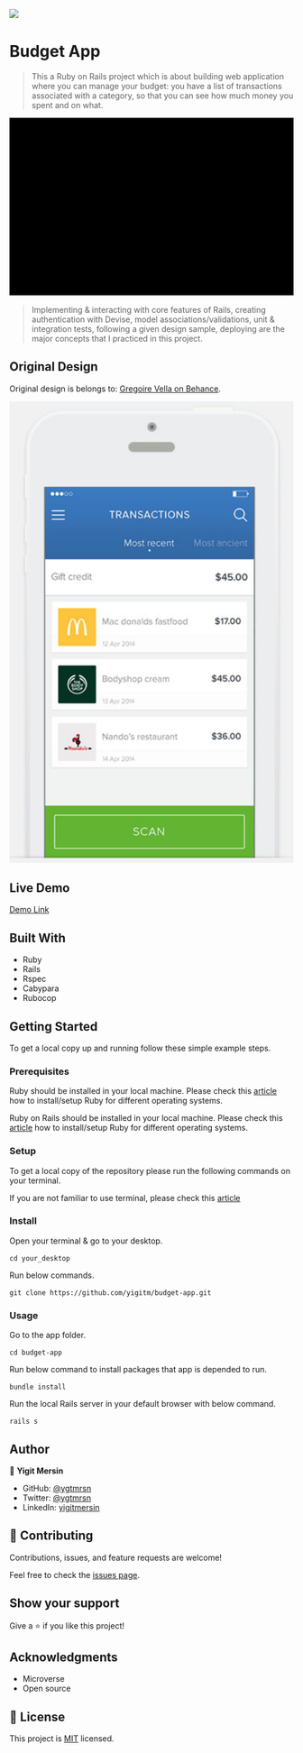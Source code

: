 ![](https://img.shields.io/badge/Microverse-blueviolet)

# Budget App

> This a Ruby on Rails project which is about building web application where you can manage your budget: you have a list of transactions associated with a category, so that you can see how much money you spent and on what.

![Design](/app/assets/images/app.gif)

> Implementing & interacting with core features of Rails, creating authentication with Devise, model associations/validations, unit & integration tests, following a given design sample, deploying are the major concepts that I practiced in this project.

## Original Design

Original design is belongs to: [Gregoire Vella on Behance](https://www.behance.net/gregoirevella).

![Original Design](/app/assets/images/design.png)

## Live Demo

[Demo Link]()

## Built With

- Ruby
- Rails
- Rspec
- Cabypara
- Rubocop

## Getting Started

To get a local copy up and running follow these simple example steps.

### Prerequisites

Ruby should be installed in your local machine. Please check this [article](https://www.theodinproject.com/lessons/ruby-installing-ruby) how to install/setup Ruby for different operating systems.

Ruby on Rails should be installed in your local machine. Please check this [article](https://www.theodinproject.com/lessons/ruby-on-rails-installing-rails) how to install/setup Ruby for different operating systems.

### Setup

To get a local copy of the repository please run the following commands on your terminal.

If you are not familiar to use terminal, please check this [article](https://www.theodinproject.com/courses/web-development-101/lessons/command-line-basics-web-development-101)

### Install

Open your terminal & go to your desktop.

```
cd your_desktop
```

Run below commands.

```
git clone https://github.com/yigitm/budget-app.git
```

### Usage

Go to the app folder.

```
cd budget-app
```

Run below command to install packages that app is depended to run.

```
bundle install
```

Run the local Rails server in your default browser with below command.

```
rails s
```

## Author

👤 **Yigit Mersin**

- GitHub: [@ygtmrsn](https://github.com/ygtmrsn)
- Twitter: [@ygtmrsn](https://twitter.com/ygtmrsn)
- LinkedIn: [yigitmersin](linkedin.com/in/yigitmersin)

## 🤝 Contributing

Contributions, issues, and feature requests are welcome!

Feel free to check the [issues page](https://github.com/yigitm/budget-app.git/issues).

## Show your support

Give a ⭐️ if you like this project!

## Acknowledgments

- Microverse
- Open source

## 📝 License

This project is [MIT](./MIT.md) licensed.

